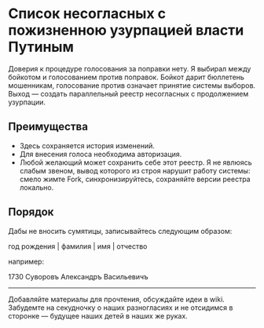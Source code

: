 # Список несогласных с пожизненною узурпацией власти Путиным

Доверия к процедуре голосования за поправки нету. Я выбирал между бойкотом и голосованием против поправок. Бойкот дарит бюллетень мошенникам, голосование против означает принятие системы выборов. Выход — создать параллельный реестр несогласных с продолжением узурпации.

## Преимущества
- Здесь сохраняется история изменений.
- Для внесения голоса необходима авторизация.
- Любой желающий может сохранить себе этот реестр. Я не явлюясь слабым звеном, вывод которого из строя нарушит работу системы: смело жимте Fork, синхронизируйтесь, сохраняйте версии реестра локально.

## Порядок
Дабы не вносить сумятицы, записывайтесь следующим образом:

год рождения | фамилия | имя | отчество

например:

1730 Суворовъ Александръ Васильевичъ

---

Добавляйте материалы для прочтения, обсуждайте идеи в wiki. Забудемте на секудночку о наших разногласиях и не отсидимся в сторонке — будущее наших детей в наших же руках.

